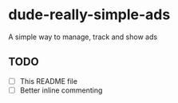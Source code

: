 # dude-really-simple-ads
A simple way to manage, track and show ads

## TODO

- [ ] This README file
- [ ] Better inline commenting
